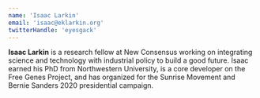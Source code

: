 ```yaml
---
name: 'Isaac Larkin'
email: 'isaac@eklarkin.org'
twitterHandle: 'eyesgack'
---
```

**Isaac Larkin** is a research fellow at New Consensus working on integrating science and technology with industrial policy to build a good future. Isaac earned his PhD from Northwestern University, is a core developer on the Free Genes Project, and has organized for the Sunrise Movement and Bernie Sanders 2020 presidential campaign.